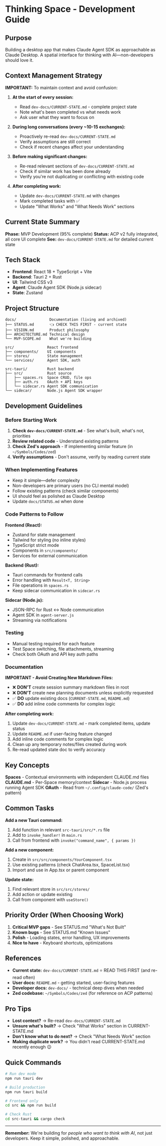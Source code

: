 # Thinking Space - Development Guide

## Purpose

Building a desktop app that makes Claude Agent SDK as approachable as Claude Desktop. A spatial interface for thinking with AI—non-developers should love it.

## Context Management Strategy

**IMPORTANT:** To maintain context and avoid confusion:

1. **At the start of every session:**
   - Read `dev-docs/CURRENT-STATE.md` - complete project state
   - Note what's been completed vs what needs work
   - Ask user what they want to focus on

2. **During long conversations (every ~10-15 exchanges):**
   - Proactively re-read `dev-docs/CURRENT-STATE.md`
   - Verify assumptions are still correct
   - Check if recent changes affect your understanding

3. **Before making significant changes:**
   - Re-read relevant sections of `dev-docs/CURRENT-STATE.md`
   - Check if similar work has been done already
   - Verify you're not duplicating or conflicting with existing code

4. **After completing work:**
   - Update `dev-docs/CURRENT-STATE.md` with changes
   - Mark completed tasks with ✅
   - Update "What Works" and "What Needs Work" sections

## Current State Summary

**Phase:** MVP Development (95% complete)
**Status:** ACP v2 fully integrated, all core UI complete
**See:** `dev-docs/CURRENT-STATE.md` for detailed current state

## Tech Stack

- **Frontend**: React 18 + TypeScript + Vite
- **Backend**: Tauri 2 + Rust
- **UI**: Tailwind CSS v3
- **Agent**: Claude Agent SDK (Node.js sidecar)
- **State**: Zustand

## Project Structure

```
docs/               Documentation (living and archived)
├── STATUS.md       👈 CHECK THIS FIRST - current state
├── VISION.md       Product philosophy
├── ARCHITECTURE.md Technical design
└── MVP-SCOPE.md    What we're building

src/               React frontend
├── components/    UI components
├── stores/        State management
└── services/      Agent SDK, auth

src-tauri/         Rust backend
├── src/           Rust source
│   ├── spaces.rs  Space CRUD, file ops
│   ├── auth.rs    OAuth + API keys
│   └── sidecar.rs Agent SDK communication
└── sidecar/       Node.js Agent SDK wrapper
```

## Development Guidelines

### Before Starting Work

1. **Check `dev-docs/CURRENT-STATE.md`** - See what's built, what's not, priorities
2. **Review related code** - Understand existing patterns
3. **Check Zed's approach** - If implementing similar feature (in `~/Symbols/Codes/zed`)
4. **Verify assumptions** - Don't assume, verify by reading current state

### When Implementing Features

- Keep it simple—defer complexity
- Non-developers are primary users (no CLI mental model)
- Follow existing patterns (check similar components)
- UI should feel as polished as Claude Desktop
- Update `docs/STATUS.md` when done

### Code Patterns to Follow

**Frontend (React):**

- Zustand for state management
- Tailwind for styling (no inline styles)
- TypeScript strict mode
- Components in `src/components/`
- Services for external communication

**Backend (Rust):**

- Tauri commands for frontend calls
- Error handling with `Result<T, String>`
- File operations in `spaces.rs`
- Keep sidecar communication in `sidecar.rs`

**Sidecar (Node.js):**

- JSON-RPC for Rust ↔ Node communication
- Agent SDK in `agent-server.js`
- Streaming via notifications

### Testing

- Manual testing required for each feature
- Test Space switching, file attachments, streaming
- Check both OAuth and API key auth paths

### Documentation

**IMPORTANT - Avoid Creating New Markdown Files:**

- ❌ **DON'T** create session summary markdown files in root
- ❌ **DON'T** create new planning documents unless explicitly requested
- ✅ **DO** update existing docs (`CURRENT-STATE.md`, `README.md`)
- ✅ **DO** add inline code comments for complex logic

**After completing work:**

1. Update `dev-docs/CURRENT-STATE.md` - mark completed items, update status
2. Update `README.md` if user-facing feature changed
3. Add inline code comments for complex logic
4. Clean up any temporary notes/files created during work
5. Re-read updated state doc to verify accuracy

## Key Concepts

**Spaces** - Contextual environments with independent CLAUDE.md files
**CLAUDE.md** - Per-Space memory/context
**Sidecar** - Node.js process running Agent SDK
**OAuth** - Read from `~/.config/claude-code/` (Zed's pattern)

## Common Tasks

**Add a new Tauri command:**

1. Add function in relevant `src-tauri/src/*.rs` file
2. Add to `invoke_handler!` in `main.rs`
3. Call from frontend with `invoke("command_name", { params })`

**Add a new component:**

1. Create in `src/src/components/YourComponent.tsx`
2. Use existing patterns (check ChatArea.tsx, SpaceList.tsx)
3. Import and use in App.tsx or parent component

**Update state:**

1. Find relevant store in `src/src/stores/`
2. Add action or update existing
3. Call from component with `useStore()`

## Priority Order (When Choosing Work)

1. **Critical MVP gaps** - See STATUS.md "What's Not Built"
2. **Known bugs** - See STATUS.md "Known Issues"
3. **Polish** - Loading states, error handling, UX improvements
4. **Nice to have** - Keyboard shortcuts, optimizations

## References

- **Current state:** `dev-docs/CURRENT-STATE.md` ⭐ READ THIS FIRST (and re-read often)
- **User docs:** `README.md` - getting started, user-facing features
- **Developer docs:** `dev-docs/` - technical deep dives when needed
- **Zed codebase:** `~/Symbols/Codes/zed` (for reference on ACP patterns)

## Pro Tips

- **Lost context?** → Re-read `dev-docs/CURRENT-STATE.md`
- **Unsure what's built?** → Check "What Works" section in CURRENT-STATE.md
- **Don't know what to do next?** → Check "What Needs Work" section
- **Making duplicate work?** → You didn't read CURRENT-STATE.md recently enough 😉

## Quick Commands

```bash
# Run dev mode
npm run tauri dev

# Build production
npm run tauri build

# Frontend only
cd src && npm run build

# Check Rust
cd src-tauri && cargo check
```

---

**Remember:** We're building for _people who want to think with AI_, not just developers. Keep it simple, polished, and approachable.

